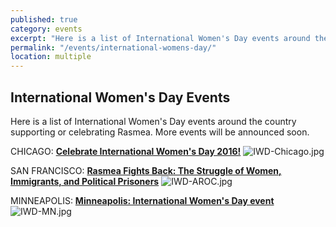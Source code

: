 ```yaml
---
published: true
category: events
excerpt: "Here is a list of International Women's Day events around the country supporting or celebrating Rasmea."
permalink: "/events/international-womens-day/"
location: multiple
---
```




## International Women's Day Events

Here is a list of International Women's Day events around the country supporting or celebrating Rasmea. More events will be announced soon.

CHICAGO:
**[Celebrate International Women's Day 2016!](https://www.facebook.com/events/694389607370561/)**
![IWD-Chicago.jpg]({{site.baseurl}}/assets/img/IWD-Chicago.jpg)

SAN FRANCISCO:
**[Rasmea Fights Back: The Struggle of Women, Immigrants, and Political Prisoners](https://www.facebook.com/events/964191720354093/)**
![IWD-AROC.jpg]({{site.baseurl}}/assets/img/IWD-AROC.jpg)

MINNEAPOLIS:
[**Minneapolis: International Women's Day event**](https://www.facebook.com/events/1105663326133418/)
![IWD-MN.jpg]({{site.baseurl}}/assets/img/IWD-MN.jpg)
